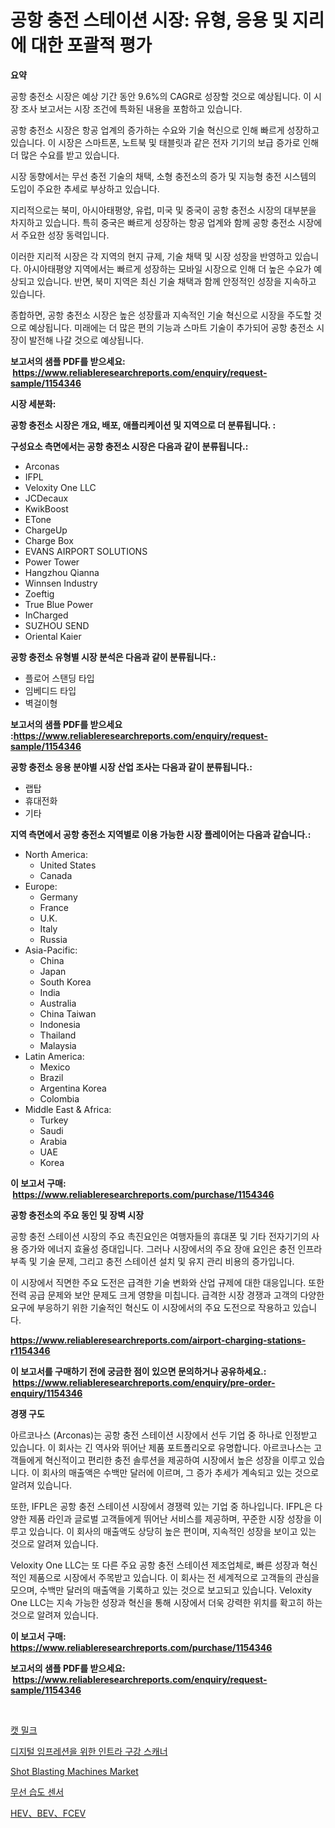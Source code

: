 <p><h1>공항 충전 스테이션 시장: 유형, 응용 및 지리에 대한 포괄적 평가</h1></p><p><strong>요약</strong></p>
<p><p>공항 충전소 시장은 예상 기간 동안 9.6%의 CAGR로 성장할 것으로 예상됩니다. 이 시장 조사 보고서는 시장 조건에 특화된 내용을 포함하고 있습니다.</p><p>공항 충전소 시장은 항공 업계의 증가하는 수요와 기술 혁신으로 인해 빠르게 성장하고 있습니다. 이 시장은 스마트폰, 노트북 및 태블릿과 같은 전자 기기의 보급 증가로 인해 더 많은 수요를 받고 있습니다.</p><p>시장 동향에서는 무선 충전 기술의 채택, 소형 충전소의 증가 및 지능형 충전 시스템의 도입이 주요한 추세로 부상하고 있습니다.</p><p>지리적으로는 북미, 아시아태평양, 유럽, 미국 및 중국이 공항 충전소 시장의 대부분을 차지하고 있습니다. 특히 중국은 빠르게 성장하는 항공 업계와 함께 공항 충전소 시장에서 주요한 성장 동력입니다.</p><p>이러한 지리적 시장은 각 지역의 현지 규제, 기술 채택 및 시장 성장을 반영하고 있습니다. 아시아태평양 지역에서는 빠르게 성장하는 모바일 시장으로 인해 더 높은 수요가 예상되고 있습니다. 반면, 북미 지역은 최신 기술 채택과 함께 안정적인 성장을 지속하고 있습니다.</p><p>종합하면, 공항 충전소 시장은 높은 성장률과 지속적인 기술 혁신으로 시장을 주도할 것으로 예상됩니다. 미래에는 더 많은 편의 기능과 스마트 기술이 추가되어 공항 충전소 시장이 발전해 나갈 것으로 예상됩니다.</p></p>
<p><strong>보고서의 샘플 PDF를 받으세요: &nbsp;<a href="https://www.reliableresearchreports.com/enquiry/request-sample/1154346">https://www.reliableresearchreports.com/enquiry/request-sample/1154346</a></strong></p>
<p><strong>시장 세분화:</strong></p>
<p><strong> 공항 충전소 시장은 개요, 배포, 애플리케이션 및 지역으로 더 분류됩니다. :</strong></p>
<p><strong>구성요소 측면에서는 공항 충전소 시장은 다음과 같이 분류됩니다.:</strong></p>
<p><ul><li>Arconas</li><li>IFPL</li><li>Veloxity One LLC</li><li>JCDecaux</li><li>KwikBoost</li><li>ETone</li><li>ChargeUp</li><li>Charge Box</li><li>EVANS AIRPORT SOLUTIONS</li><li>Power Tower</li><li>Hangzhou Qianna</li><li>Winnsen Industry</li><li>Zoeftig</li><li>True Blue Power</li><li>InCharged</li><li>SUZHOU SEND</li><li>Oriental Kaier</li></ul></p>
<p><strong> 공항 충전소 유형별 시장 분석은 다음과 같이 분류됩니다.:</strong></p>
<p><ul><li>플로어 스탠딩 타입</li><li>임베디드 타입</li><li>벽걸이형</li></ul></p>
<p><strong>보고서의 샘플 PDF를 받으세요 :<a href="https://www.reliableresearchreports.com/enquiry/request-sample/1154346">https://www.reliableresearchreports.com/enquiry/request-sample/1154346</a></strong></p>
<p><strong> 공항 충전소 응용 분야별 시장 산업 조사는 다음과 같이 분류됩니다.:</strong></p>
<p><ul><li>랩탑</li><li>휴대전화</li><li>기타</li></ul></p>
<p><strong>지역 측면에서 공항 충전소 지역별로 이용 가능한 시장 플레이어는 다음과 같습니다.:</strong></p>
<p><ul>
    <li>
        North America:
        <ul>
            <li>United States</li>
            <li>Canada</li>
        </ul>
    </li>
    <li>
        Europe:
        <ul>
            <li>Germany</li>
            <li>France</li>
            <li>U.K.</li>
            <li>Italy</li>
            <li>Russia</li>
        </ul>
    </li>
    <li>
        Asia-Pacific:
        <ul>
            <li>China</li>
            <li>Japan</li>
            <li>South Korea</li>
            <li>India</li>
            <li>Australia</li>
            <li>China Taiwan</li>
            <li>Indonesia</li>
            <li>Thailand</li>
            <li>Malaysia</li>
        </ul>
    </li>
    <li>
        Latin America:
        <ul>
            <li>Mexico</li>
            <li>Brazil</li>
            <li>Argentina Korea</li>
            <li>Colombia</li>
        </ul>
    </li>
    <li>
        Middle East & Africa:
        <ul>
            <li>Turkey</li>
            <li>Saudi</li>
            <li>Arabia</li>
            <li>UAE</li>
            <li>Korea</li>
        </ul>
    </li>
    </ul></p>
<p><strong>이 보고서 구매: &nbsp;<a href="https://www.reliableresearchreports.com/purchase/1154346">https://www.reliableresearchreports.com/purchase/1154346</a></strong></p>
<p><strong>공항 충전소의 주요 동인 및 장벽 시장</strong></p>
<p><p>공항 충전 스테이션 시장의 주요 촉진요인은 여행자들의 휴대폰 및 기타 전자기기의 사용 증가와 에너지 효율성 증대입니다. 그러나 시장에서의 주요 장애 요인은 충전 인프라 부족 및 기술 문제, 그리고 충전 스테이션 설치 및 유지 관리 비용의 증가입니다.</p><p>이 시장에서 직면한 주요 도전은 급격한 기술 변화와 산업 규제에 대한 대응입니다. 또한 전력 공급 문제와 보안 문제도 크게 영향을 미칩니다. 급격한 시장 경쟁과 고객의 다양한 요구에 부응하기 위한 기술적인 혁신도 이 시장에서의 주요 도전으로 작용하고 있습니다.</p></p>
<p><strong><a href="https://www.reliableresearchreports.com/airport-charging-stations-r1154346">https://www.reliableresearchreports.com/airport-charging-stations-r1154346</a></strong></p>
<p><strong>이 보고서를 구매하기 전에 궁금한 점이 있으면 문의하거나 공유하세요.: &nbsp;<a href="https://www.reliableresearchreports.com/enquiry/pre-order-enquiry/1154346">https://www.reliableresearchreports.com/enquiry/pre-order-enquiry/1154346</a></strong></p>
<p><strong>경쟁 구도</strong></p>
<p><p>아르코나스 (Arconas)는 공항 충전 스테이션 시장에서 선두 기업 중 하나로 인정받고 있습니다. 이 회사는 긴 역사와 뛰어난 제품 포트폴리오로 유명합니다. 아르코나스는 고객들에게 혁신적이고 편리한 충전 솔루션을 제공하여 시장에서 높은 성장을 이루고 있습니다. 이 회사의 매출액은 수백만 달러에 이르며, 그 증가 추세가 계속되고 있는 것으로 알려져 있습니다.</p><p>또한, IFPL은 공항 충전 스테이션 시장에서 경쟁력 있는 기업 중 하나입니다. IFPL은 다양한 제품 라인과 글로벌 고객들에게 뛰어난 서비스를 제공하며, 꾸준한 시장 성장을 이루고 있습니다. 이 회사의 매출액도 상당히 높은 편이며, 지속적인 성장을 보이고 있는 것으로 알려져 있습니다.</p><p>Veloxity One LLC는 또 다른 주요 공항 충전 스테이션 제조업체로, 빠른 성장과 혁신적인 제품으로 시장에서 주목받고 있습니다. 이 회사는 전 세계적으로 고객들의 관심을 모으며, 수백만 달러의 매출액을 기록하고 있는 것으로 보고되고 있습니다. Veloxity One LLC는 지속 가능한 성장과 혁신을 통해 시장에서 더욱 강력한 위치를 확고히 하는 것으로 알려져 있습니다.</p></p>
<p><strong>이 보고서 구매: &nbsp; <a href="https://www.reliableresearchreports.com/purchase/1154346">https://www.reliableresearchreports.com/purchase/1154346</a></strong></p>
<p><strong>보고서의 샘플 PDF를 받으세요: &nbsp;<a href="https://www.reliableresearchreports.com/enquiry/request-sample/1154346">https://www.reliableresearchreports.com/enquiry/request-sample/1154346</a></strong><strong></strong></p>
<p>&nbsp;</p>
<p><p><a href="https://medium.com/@edenger9807/%EA%B3%A0%EC%96%91%EC%9D%B4-%EC%9A%B0%EC%9C%A0-%EC%8B%9C%EC%9E%A5-%EC%9D%B8%EC%82%AC%EC%9D%B4%ED%8A%B8-%EC%8B%9C%EC%9E%A5-%EB%8F%99%ED%96%A5-%EC%84%B1%EC%9E%A5-2024%EB%85%84%EB%B6%80%ED%84%B0-2031%EB%85%84%EA%B9%8C%EC%A7%80-%EC%98%88%EC%B8%A1%EB%90%9C-%EA%B2%83-46cf9e3304c6">캣 밀크</a></p><p><a href="https://github.com/GabrielBlanda5656/Market-Research-Report-List-1/blob/main/432233119475.md">디지털 임프레션을 위한 인트라 구강 스캐너</a></p><p><a href="https://github.com/Hazelklievgspy6vdcsmu106w/Market-Research-Report-List-2/blob/main/shot-blasting-machines-market.md">Shot Blasting Machines Market</a></p><p><a href="https://medium.com/@briaabshire/%EB%AC%B4%EC%84%A0-%EC%8A%B5%EB%8F%84-%EC%84%BC%EC%84%9C-%EC%8B%9C%EC%9E%A5%EC%9D%80-%EC%8B%9C%EC%9E%A5-%EC%A0%90%EC%9C%A0%EC%9C%A8-%EC%8B%9C%EC%9E%A5-%EB%8F%99%ED%96%A5-%EB%B0%8F-%EC%8B%9C%EC%9E%A5-%EC%84%B1%EC%9E%A5%EC%97%90-%EB%8C%80%ED%95%9C-%EC%A0%95%EB%B3%B4%EB%A5%BC-%EC%A0%9C%EA%B3%B5%ED%95%A9%EB%8B%88%EB%8B%A4-fa14a18a4a10">무선 습도 센서</a></p><p><a href="https://medium.com/@chellamarie1962/hev-bev-fcev%E5%B8%82%E5%A0%B4%E8%A6%8F%E6%A8%A1%E3%81%A8%E5%B8%82%E5%A0%B4%E5%8B%95%E5%90%91-%E5%AE%8C%E5%85%A8%E3%81%AA%E6%A5%AD%E7%95%8C%E6%A6%82%E8%A6%81-2024%E5%B9%B4%E3%81%8B%E3%82%892031%E5%B9%B4%E3%81%BE%E3%81%A7-8d468cce3563">HEV、BEV、FCEV</a></p></p>